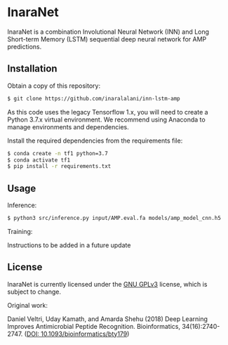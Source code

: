 # InaraNet

InaraNet is a combination Involutional Neural Network (INN) and Long Short-term Memory (LSTM) sequential deep neural network for AMP predictions.

## Installation

Obtain a copy of this repository:

```bash
$ git clone https://github.com/inaralalani/inn-lstm-amp
```

As this code uses the legacy Tensorflow 1.x, you will need to create a Python 3.7.x virtual environment. We recommend using Anaconda to manage environments and dependencies.

Install the required dependencies from the requirements file:

```bash
$ conda create -n tf1 python=3.7
$ conda activate tf1
$ pip install -r requirements.txt
```

## Usage

Inference:

```bash
$ python3 src/inference.py input/AMP.eval.fa models/amp_model_cnn.h5
```

Training:

Instructions to be added in a future update

## License

InaraNet is currently licensed under the [GNU GPLv3](https://github.com/inaralalani/inn-lstm-amp/LICENSE) license, which is subject to change.

Original work:

Daniel Veltri, Uday Kamath, and Amarda Shehu (2018) Deep Learning Improves Antimicrobial Peptide Recognition. Bioinformatics, 34(16):2740-2747. ([DOI: 10.1093/bioinformatics/bty179](https://doi.org/10.1093/bioinformatics/bty179))